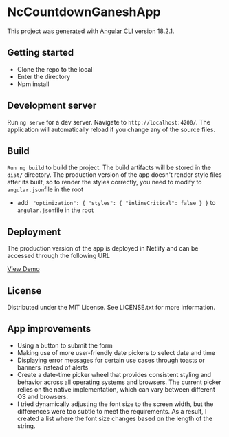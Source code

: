 # NcCountdownGaneshApp

This project was generated with [Angular CLI](https://github.com/angular/angular-cli) version 18.2.1.

## Getting started

- Clone the repo to the local
- Enter the directory
- Npm install

## Development server

Run `ng serve` for a dev server. Navigate to `http://localhost:4200/`. The application will automatically reload if you change any of the source files.

## Build

`Run ng build` to build the project. The build artifacts will be stored in the `dist/` directory. The production version of the app doesn't render style files after its built, so to render the styles correctly, you need to modify to `angular.json`file in the root

- add ` "optimization": {
  "styles": {
    "inlineCritical": false
  }
}`
  to `angular.json`file in the root

## Deployment

The production version of the app is deployed in Netlify and can be accessed through the following URL

<a href="https://nc-countdown-app-ganesh.netlify.app">View Demo</a>

## License

Distributed under the MIT License. See LICENSE.txt for more information.

## App improvements

- Using a button to submit the form
- Making use of more user-friendly date pickers to select date and time
- Displaying error messages for certain use cases through toasts or banners instead of alerts
- Create a date-time picker wheel that provides consistent styling and behavior across all operating systems and browsers. The current picker relies on the native implementation, which can vary between different OS and browsers.
- I tried dynamically adjusting the font size to the screen width, but the differences were too subtle to meet the requirements. As a result, I created a list where the font size changes based on the length of the string.
